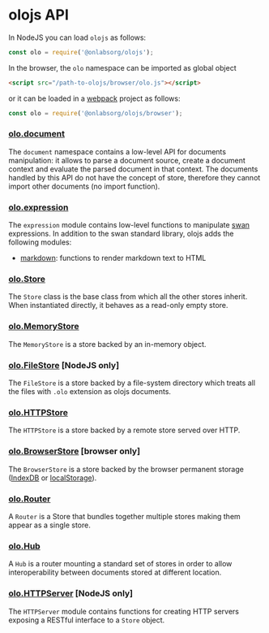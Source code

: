<!--<% __render__ = require 'markdown' %>-->
# olojs API
In NodeJS you can load `olojs` as follows:

```js
const olo = require('@onlabsorg/olojs');
```

In the browser, the `olo` namespace can be imported as global object

```html
<script src="/path-to-olojs/browser/olo.js"></script>
```

or it can be loaded in a [webpack](https://webpack.js.org/) project as follows:

```js
const olo = require('@onlabsorg/olojs/browser');
```

### [olo.document](./api/document.md)
The `document` namespace contains a low-level API for documents manipulation:
it allows to parse a document source, create a document context and evaluate
the parsed document in that context. The documents handled by this API do not
have the concept of store, therefore they cannot import other documents (no
import function).

### [olo.expression](https://github.com/onlabsorg/swan-js/blob/main/docs/api.md)
The `expression` module contains low-level functions to manipulate
[swan](https://github.com/onlabsorg/swan-js) expressions. In addition to the
swan standard library, olojs adds the following modules:
- [markdown](./swan_modules/markdown.md): functions to render markdown text to HTML

### [olo.Store](./api/store.md)
The `Store` class is the base class from which all the other stores inherit.
When instantiated directly, it behaves as a read-only empty store.

### [olo.MemoryStore](./api/memory-store.md)
The `MemoryStore` is a store backed by an in-memory object.

### [olo.FileStore](./api/file-store.md) [NodeJS only]
The `FileStore` is a store backed by a file-system directory which treats all
the files with `.olo` extension as olojs documents.

### [olo.HTTPStore](./api/http-store.md)
The `HTTPStore` is a store backed by a remote store served over HTTP.

### [olo.BrowserStore](./api/browser-store.md) [browser only]
The `BrowserStore` is a store backed by the browser permanent storage ([IndexDB]
or [localStorage]).

### [olo.Router](./api/router.md)
A `Router` is a Store that bundles together multiple stores making them appear
as a single store.

### [olo.Hub](./api/hub.md)
A `Hub` is a router mounting a standard set of stores in order to allow 
interoperability between documents stored at different location.

### [olo.HTTPServer](./api/http-server.md) [NodeJS only]
The `HTTPServer` module contains functions for creating HTTP servers exposing
a RESTful interface to a `Store` object. 


[IndexDB]: https://developer.mozilla.org/en-US/docs/Web/API/IndexedDB_API
[localStorage]: https://developer.mozilla.org/en-US/docs/Web/API/Window/localStorage